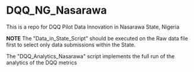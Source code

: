 # DQQ_NG_Nasarawa
This is a repo for DQQ Pilot Data Innovation in Nasarawa State, Nigeria

****NOTE****
The "Data_in_State_Script" should be executed on the Raw data file first to select only data submissions within the State.

The "DQQ_Analytics_Nasarawa" script implements the full run of the analytics of the DQQ metrics

